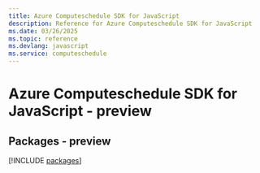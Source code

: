 ```yaml
---
title: Azure Computeschedule SDK for JavaScript
description: Reference for Azure Computeschedule SDK for JavaScript
ms.date: 03/26/2025
ms.topic: reference
ms.devlang: javascript
ms.service: computeschedule
---
```

# Azure Computeschedule SDK for JavaScript - preview
## Packages - preview
[!INCLUDE [packages](computeschedule-index.md)]